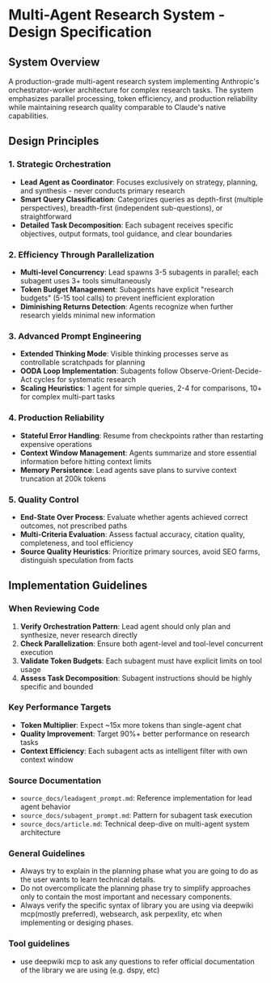 # Multi-Agent Research System - Design Specification

## System Overview
A production-grade multi-agent research system implementing Anthropic's orchestrator-worker architecture for complex research tasks. The system emphasizes parallel processing, token efficiency, and production reliability while maintaining research quality comparable to Claude's native capabilities.

## Design Principles

### 1. Strategic Orchestration
- **Lead Agent as Coordinator**: Focuses exclusively on strategy, planning, and synthesis - never conducts primary research
- **Smart Query Classification**: Categorizes queries as depth-first (multiple perspectives), breadth-first (independent sub-questions), or straightforward
- **Detailed Task Decomposition**: Each subagent receives specific objectives, output formats, tool guidance, and clear boundaries

### 2. Efficiency Through Parallelization
- **Multi-level Concurrency**: Lead spawns 3-5 subagents in parallel; each subagent uses 3+ tools simultaneously
- **Token Budget Management**: Subagents have explicit "research budgets" (5-15 tool calls) to prevent inefficient exploration
- **Diminishing Returns Detection**: Agents recognize when further research yields minimal new information

### 3. Advanced Prompt Engineering
- **Extended Thinking Mode**: Visible thinking processes serve as controllable scratchpads for planning
- **OODA Loop Implementation**: Subagents follow Observe-Orient-Decide-Act cycles for systematic research
- **Scaling Heuristics**: 1 agent for simple queries, 2-4 for comparisons, 10+ for complex multi-part tasks

### 4. Production Reliability
- **Stateful Error Handling**: Resume from checkpoints rather than restarting expensive operations
- **Context Window Management**: Agents summarize and store essential information before hitting context limits
- **Memory Persistence**: Lead agents save plans to survive context truncation at 200k tokens

### 5. Quality Control
- **End-State Over Process**: Evaluate whether agents achieved correct outcomes, not prescribed paths
- **Multi-Criteria Evaluation**: Assess factual accuracy, citation quality, completeness, and tool efficiency
- **Source Quality Heuristics**: Prioritize primary sources, avoid SEO farms, distinguish speculation from facts

## Implementation Guidelines

### When Reviewing Code
1. **Verify Orchestration Pattern**: Lead agent should only plan and synthesize, never research directly
2. **Check Parallelization**: Ensure both agent-level and tool-level concurrent execution
3. **Validate Token Budgets**: Each subagent must have explicit limits on tool usage
4. **Assess Task Decomposition**: Subagent instructions should be highly specific and bounded

### Key Performance Targets
- **Token Multiplier**: Expect ~15x more tokens than single-agent chat
- **Quality Improvement**: Target 90%+ better performance on research tasks
- **Context Efficiency**: Each subagent acts as intelligent filter with own context window

### Source Documentation
- `source_docs/leadagent_prompt.md`: Reference implementation for lead agent behavior
- `source_docs/subagent_prompt.md`: Pattern for subagent task execution
- `source_docs/article.md`: Technical deep-dive on multi-agent system architecture

### General Guidelines

- Always try to explain in the planning phase what you are going to do as the user wants to learn technical details.
- Do not overcomplicate the planning phase try to simplify approaches only to contain the most important and necessary components.
- Always verify the specific syntax of library you are using via deepwiki mcp(mostly preferred), websearch, ask perpexlity, etc when implementing or desiging phases. 

### Tool guidelines

- use deepwiki mcp to ask any questions to refer official documentation of the library we are using (e.g. dspy, etc)
